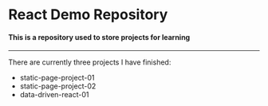 # React Demo Repository

#### This is a repository used to store projects for learning

---

There are currently three projects I have finished:

- static-page-project-01
- static-page-project-02
- data-driven-react-01